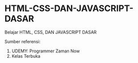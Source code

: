 # HTML-CSS-DAN-JAVASCRIPT-DASAR
Belajar HTML, CSS, DAN JAVASCRIPT DASAR

Sumber referensi:
1. UDEMY: Programmer Zaman Now
2. Kelas Terbuka
